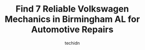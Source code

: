 ---
layout: ampstory
image: https://images.unsplash.com/photo-1653047256226-5abbfa82f1d7?ixlib=rb-4.0.3&ixid=MnwxMjA3fDB8MHxwaG90by1wYWdlfHx8fGVufDB8fHx8&auto=format&fit=crop&w=640&h=853&q=80
author: techidn
featured: false
description: Discover the 7 best Volkswagen Mechanic in Birmingham AL, USA and ensure your vehicle receives the highest quality of care. These trusted professionals are known for their skill, knowledge, 
title: Find 7 Reliable Volkswagen Mechanics in Birmingham AL for Automotive Repairs
cover:
   title: Find 7 Reliable Volkswagen Mechanics in Birmingham AL for Automotive Repairs
   subtitle: Rickpate
   background: https://images.unsplash.com/photo-1653047256226-5abbfa82f1d7?ixlib=rb-4.0.3&ixid=MnwxMjA3fDB8MHxwaG90by1wYWdlfHx8fGVufDB8fHx8&auto=format&fit=crop&w=640&h=853&q=80

pages: 
 - layout: thirds
   top: <h1>#1 Audi Birmingham Service Center</h1>
   bottom: "<p>I brought my 2018 A3 eTron in for a safety recall. I was met at the service entrance by Joshua. He was friendly and confirmed my appointment. I asked how long would the w</p>"
   background: https://www.knot35.com/toplist/wp-content/uploads/2023/06/best-volkswagen-mechanic-1-in-birmingham-al-1685834821.jpeg
   backgroundblur: true
 - layout: thirds
   top: <h1>#2 Land Rover Birmingham Service Center</h1>
   bottom: "<p>3000 Tom Williams Way, Birmingham, AL 35210, United States</p>"
   background: https://www.knot35.com/toplist/wp-content/uploads/2023/06/best-volkswagen-mechanic-2-in-birmingham-al-1685834821.jpeg
   cta:
      link: https://www.knot35.com/toplist/find-7-reliable-volkswagen-mechanics-in-birmingham-al-for-automotive-repairs/
      text: Find 7 Reliable Volkswagen Mechanics in Birmingham AL for Automotive Repairs
 - layout: thirds
   top: <h1>#3 Hutchinson Automotive Inc</h1>
   bottom: "<p>2617 5th Ave S, Birmingham, AL 35233, United States</p>"
   background: https://www.knot35.com/toplist/wp-content/uploads/2023/06/best-volkswagen-mechanic-3-in-birmingham-al-1685834822.jpeg
   cta:
      link: https://www.knot35.com/toplist/find-7-reliable-volkswagen-mechanics-in-birmingham-al-for-automotive-repairs/
      text: Find 7 Reliable Volkswagen Mechanics in Birmingham AL for Automotive Repairs
 - layout: thirds
   top: <h1>#4 Antwons Mobile Mechanic Service</h1>
   bottom: "<p>321 Valley Ave, Birmingham, AL 35209, United States</p>"
   background: https://images.unsplash.com/photo-1527067829737-402993088e6b?ixlib=rb-4.0.3&ixid=MnwxMjA3fDB8MHxwaG90by1wYWdlfHx8fGVufDB8fHx8&auto=format&fit=crop&w=640&h=853&q=80
   cta:
      link: https://www.knot35.com/toplist/find-7-reliable-volkswagen-mechanics-in-birmingham-al-for-automotive-repairs/
      text: Find 7 Reliable Volkswagen Mechanics in Birmingham AL for Automotive Repairs
 - layout: thirds
   top: <h1>#5 Robe Mans European Service</h1>
   bottom: "<p>2813 Central Ave, Homewood, AL 35209, United States</p>"
   background: https://images.unsplash.com/photo-1547366785-564103df7e13?ixlib=rb-4.0.3&ixid=MnwxMjA3fDB8MHxwaG90by1wYWdlfHx8fGVufDB8fHx8&auto=format&fit=crop&w=640&h=853&q=80
   cta:
      link: https://www.knot35.com/toplist/find-7-reliable-volkswagen-mechanics-in-birmingham-al-for-automotive-repairs/
      text: Find 7 Reliable Volkswagen Mechanics in Birmingham AL for Automotive Repairs
 - layout: thirds
   top: <h1>#6 Steel City Automotive</h1>
   bottom: "<p>304 6th Ave, Birmingham, AL 35217, United States</p>"
   background: https://images.unsplash.com/photo-1567095761054-7a02e69e5c43?ixlib=rb-4.0.3&ixid=MnwxMjA3fDB8MHxwaG90by1wYWdlfHx8fGVufDB8fHx8&auto=format&fit=crop&w=640&h=853&q=80
   cta:
      link: https://www.knot35.com/toplist/find-7-reliable-volkswagen-mechanics-in-birmingham-al-for-automotive-repairs/
      text: Find 7 Reliable Volkswagen Mechanics in Birmingham AL for Automotive Repairs
 - layout: thirds
   top: <h1>#7 Bennettes Motor World</h1>
   bottom: "<p>2212 3rd Ave S, Birmingham, AL 35233, United States</p>"
   background: https://images.unsplash.com/photo-1546497974-b213c9efb599?ixlib=rb-4.0.3&ixid=MnwxMjA3fDB8MHxwaG90by1wYWdlfHx8fGVufDB8fHx8&auto=format&fit=crop&w=640&h=853&q=80
   cta:
      link: https://www.knot35.com/toplist/find-7-reliable-volkswagen-mechanics-in-birmingham-al-for-automotive-repairs/
      text: Find 7 Reliable Volkswagen Mechanics in Birmingham AL for Automotive Repairs
 - layout: thirds
   middle: Continue reading...
   background: https://images.unsplash.com/photo-1484589065579-248aad0d8b13?ixlib=rb-4.0.3&ixid=MnwxMjA3fDB8MHxwaG90by1wYWdlfHx8fGVufDB8fHx8&auto=format&fit=crop&w=640&h=853&q=80
   cta:
      link: https://www.knot35.com/toplist/find-7-reliable-volkswagen-mechanics-in-birmingham-al-for-automotive-repairs/
      text: Find 7 Reliable Volkswagen Mechanics in Birmingham AL for Automotive Repairs
      
---